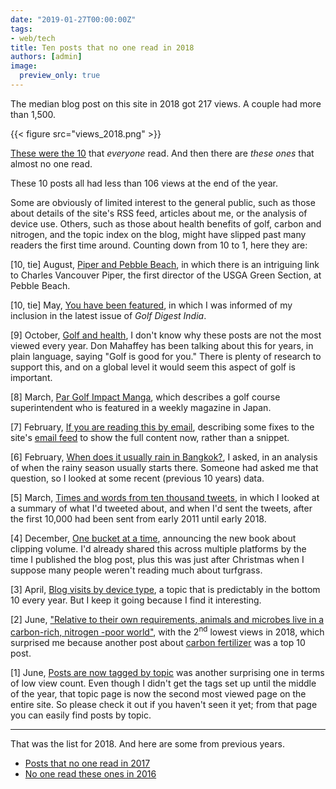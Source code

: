 ```yaml
---
date: "2019-01-27T00:00:00Z"
tags:
- web/tech
title: Ten posts that no one read in 2018
authors: [admin]
image:
  preview_only: true
---
```


The median blog post on this site in 2018 got 217 views. A couple had more than 1,500. 

{{< figure src="views_2018.png" >}}

[These were the 10](https://www.asianturfgrass.com/2019-01-02-top-10-posts-2018/) that *everyone* read. And then there are *these ones* that almost no one read. 

These 10 posts all had less than 106 views at the end of the year.

Some are obviously of limited interest to the general public, such as those about details of the site's RSS feed, articles about me, or the analysis of device use. Others, such as those about health benefits of golf, carbon and nitrogen, and the topic index on the blog, might have slipped past many readers the first time around. Counting down from 10 to 1, here they are:

[10, tie] August, [Piper and Pebble Beach](https://www.asianturfgrass.com/2018-08-20-piper-and-pebble-beach/), in which there is an intriguing link to Charles Vancouver Piper, the first director of the USGA Green Section, at Pebble Beach.

[10, tie] May, [You have been featured](https://www.asianturfgrass.com/2018-05-04-you-have-been-featured/), in which I was informed of my inclusion in the latest issue of *Golf Digest India*.

[9] October, [Golf and health](https://www.asianturfgrass.com/2018-10-11-golf-and-health/), I don't know why these posts are not the most viewed every year. Don Mahaffey has been talking about this for years, in plain language, saying "Golf is good for you." There is plenty of research to support this, and on a global level it would seem this aspect of golf is important.

[8] March, [Par Golf Impact Manga](https://www.asianturfgrass.com/2018-03-31-par-golf-impact-manga/), which describes a golf course superintendent who is featured in a weekly magazine in Japan. 

[7] February, [If you are reading this by email](https://www.asianturfgrass.com/2018-02-13-if-you-are-reading-this-by-email/), describing some fixes to the site's [email feed](http://www.subscribepage.com/atc_blog_email) to show the full content now, rather than a snippet.

[6] February, [When does it usually rain in Bangkok?](https://www.asianturfgrass.com/2018-02-09-when-rainy-season-bangkok/), I asked, in an analysis of when the rainy season usually starts there. Someone had asked me that question, so I looked at some recent (previous 10 years) data.

[5] March, [Times and words from ten thousand tweets](https://www.asianturfgrass.com/2018-03-07-ten-thousand-tweets-when-and-what/), in which I looked at a summary of what I'd tweeted about, and when I'd sent the tweets, after the first 10,000 had been sent from early 2011 until early 2018.

[4] December, [One bucket at a time](https://www.asianturfgrass.com/2018-12-27-one-bucket-at-a-time/), announcing the new book about clipping volume. I'd already shared this across multiple platforms by the time I published the blog post, plus this was just after Christmas when I suppose many people weren't reading much about turfgrass.

[3] April, [Blog visits by device type](https://www.asianturfgrass.com/2018-04-22-blog-visits-by-device-type/), a topic that is predictably in the bottom 10 every year. But I keep it going because I find it interesting.

[2] June, ["Relative to their own requirements, animals and microbes live in a carbon-rich, nitrogen -poor world"](https://www.asianturfgrass.com/2018-06-01-microbes-live-carbon-rich-nitrogen-poor-world/), with the 2<sup>nd</sup> lowest views in 2018, which surprised me because another post about [carbon fertilizer](https://www.asianturfgrass.com/2018-05-31-is-carbon-the-next-frontier-in-fertilization/) was a top 10 post.

[1] June, [Posts are now tagged by topic](https://www.asianturfgrass.com/2018-06-13-turfgrass-topic-index/) was another surprising one in terms of low view count. Even though I didn't get the tags set up until the middle of the year, that topic page is now the second most viewed page on the entire site. So please check it out if you haven't seen it yet; from that page you can easily find posts by topic.

---

That was the list for 2018. And here are some from previous years.

* [Posts that no one read in 2017](https://www.asianturfgrass.com/2017-12-21-ten-posts-no-one-read-2017/)
* [No one read these ones in 2016](http://www.blog.asianturfgrass.com/2016/12/10-posts-that-no-one-read.html)
